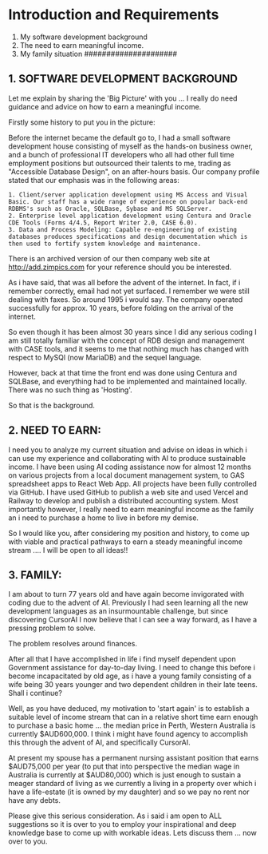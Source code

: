 # Introduction and Requirements

1. My software development background
2. The need to earn meaningful income.
3. My family situation 
#####################

## 1. SOFTWARE DEVELOPMENT BACKGROUND
Let me explain by sharing the 'Big Picture' with you ... I really do need guidance and advice on how to earn a meaningful income.

Firstly some history to put you in the picture:

Before the internet became the default go to, I had a small software development house consisting of myself as the hands-on business owner, and a bunch of professional IT developers who all had other full time employment positions but outsourced their talents to me, trading as "Accessible Database Design", on an after-hours basis. Our company profile stated that our emphasis was in the following areas:

    1. Client/server application development using MS Access and Visual Basic. Our staff has a wide range of experience on popular back-end RDBMS's such as Oracle, SQLBase, Sybase and MS SQLServer.
    2. Enterprise level application development using Centura and Oracle CDE Tools (Forms 4/4.5, Report Writer 2.0, CASE 6.0).
    3. Data and Process Modeling: Capable re-engineering of existing databases produces specifications and design documentation which is then used to fortify system knowledge and maintenance.

There is an archived version of our then company web site at http://add.zimpics.com for your reference should you be interested.

As i have said, that was all before the advent of the internet. In fact, if i remember correctly, email had not yet surfaced. I remember we were still dealing with faxes. So around 1995 i would say. The company operated successfully for approx. 10 years, before folding on the arrival of the internet.

So even though it has been almost 30 years since I did any serious coding I am still totally familiar with the concept of RDB design and management with CASE tools, and it seems to me that nothing much has changed with respect to MySQl (now MariaDB) and the sequel language.

However, back at that time the front end was done using Centura and SQLBase, and everything had to be  implemented and maintained locally. There was no such thing as 'Hosting'.

So that is the background.

## 2. NEED TO EARN:
I need you to analyze my current situation and advise on ideas in which i can use my experience and collaborating with AI to produce sustainable income. I have been using AI coding assistance now for almost 12 months on various projects from a local document management system, to GAS spreadsheet apps to React Web App. All projects have been fully controlled via GitHub. I have used GitHub to publish a web site and used Vercel and Railway to develop and publish a distributed accounting system. Most importantly however, I really need to earn meaningful income as the family an i need to purchase a home to live in before my demise.

So I would like you, after considering my position and history, to come up with viable and practical pathways to earn a steady meaningful income stream .... I will be open to all ideas!!


## 3. FAMILY:
I am about to turn 77 years old and have again become invigorated with coding due to the advent of AI. Previously I had seen learning all the new development languages as an insurmountable challenge, but since discovering CursorAI I now believe that I can see a way forward, as I have a pressing problem to solve.

The problem resolves around finances.

After all that I have accomplished in life i find myself dependent upon Government assistance for day-to-day living. I need to change this before i become incapacitated by old age, as i have a young family consisting of a wife being 30 years younger and two dependent children in their late teens. Shall i continue?

Well, as you have deduced, my motivation to 'start again' is to establish a suitable level of income stream that can in a relative short time earn enough to purchase a basic home ... the median price in Perth, Western Australia is currently $AUD600,000. I think i might have found agency to accomplish this through the advent of AI, and specifically CursorAI.

At present my spouse has a permanent nursing assistant position that earns $AUD75,000 per year (to put that into perspective the median wage in Australia is currently at $AUD80,000) which is just enough to sustain a meager standard of living as we currently a living in a property over which i have a life-estate (it is owned by my daughter) and so we pay no rent nor have any debts.

Please give this serious consideration. As i said i am open to ALL suggestions so it is over to you to employ your inspirational and deep knowledge base to come up with workable ideas. Lets discuss them ... now over to you.




